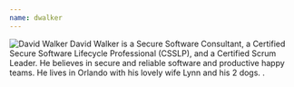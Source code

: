 ```yaml
---
name: dwalker
---
```


![David Walker](https://www.gravatar.com/avatar/a8c11640fc00c7c10db85d6e725993e5?s=100)
David Walker is a Secure Software Consultant, a Certified Secure Software Lifecycle Professional (CSSLP), and a Certified Scrum Leader. He believes in secure and reliable software and productive happy teams. He lives in Orlando with his lovely wife Lynn and his 2 dogs.
.